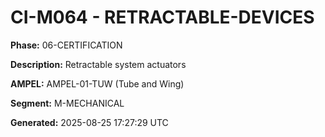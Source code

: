 # CI-M064 - RETRACTABLE-DEVICES

**Phase:** 06-CERTIFICATION

**Description:** Retractable system actuators

**AMPEL:** AMPEL-01-TUW (Tube and Wing)

**Segment:** M-MECHANICAL

**Generated:** 2025-08-25 17:27:29 UTC
